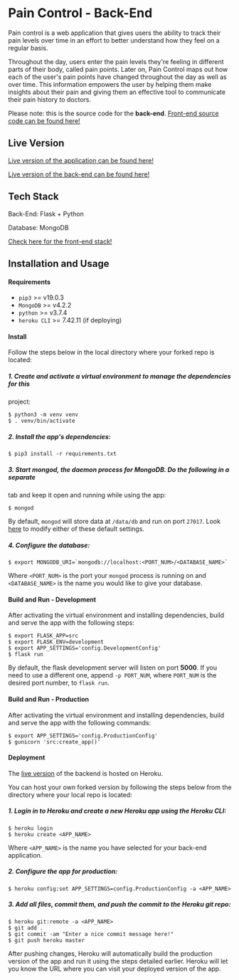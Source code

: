 # Pain Control - Back-End

Pain control is a web application that gives users the ability to track their
pain levels over time in an effort to better understand how they feel on a
regular basis.

Throughout the day, users enter the pain levels they're feeling in different
parts of their body, called pain points. Later on, Pain Control maps out how
each of the user's pain points have changed throughout the day as well as
over time. This information empowers the user by helping them make insights about
their pain and giving them an effective tool to communicate their pain history to
doctors.

Please note: this is the source code for the **back-end**. [Front-end source code can be found here!](https://github.com/mmanhard/pain_control_app)

## Live Version

[Live version of the application can be found here!](https://www.mypaincontroller.com/)

[Live version of the back-end can be found here!](https://api.mypaincontroller.com/)

## Tech Stack

Back-End: Flask + Python

Database: MongoDB

[Check here for the front-end stack!](https://github.com/mmanhard/pain_control_app#tech-stack)

## Installation and Usage

#### Requirements

* `pip3` >= v19.0.3
* `MongoDB` >= v4.2.2
* `python` >= v3.7.4
* `heroku CLI` >= 7.42.11 (if deploying)

#### Install

Follow the steps below in the local directory where your forked repo is located:

##### 1. Create and activate a virtual environment to manage the dependencies for this
project:
```
$ python3 -m venv venv
$ . venv/bin/activate
```

##### 2. Install the app's dependencies:
```
$ pip3 install -r requirements.txt
```

##### 3. Start mongod, the daemon process for MongoDB. Do the following in a separate
tab and keep it open and running while using the app:
```
$ mongod
```

By default, `mongod` will store data at `/data/db` and run on port `27017`.
Look [here](https://docs.mongodb.com/manual/reference/program/mongod/) to
modify either of these default settings.

##### 4. Configure the database:
```
$ export MONGODB_URI=`mongodb://localhost:<PORT_NUM>/<DATABASE_NAME>`
```

Where `<PORT_NUM>` is the port your `mongod` process is running on and
`<DATABASE_NAME>` is the name you would like to give your database.

#### Build and Run - Development

After activating the virtual environment and installing dependencies, build and
serve the app with the following steps:
```
$ export FLASK_APP=src
$ export FLASK_ENV=development
$ export APP_SETTINGS='config.DevelopmentConfig'
$ flask run
```

By default, the flask development server will listen on port **5000**. If you
need to use a different one, append `-p PORT_NUM`, where `PORT_NUM` is the
desired port number, to `flask run`.

#### Build and Run - Production

After activating the virtual environment and installing dependencies, build and
serve the app with the following commands:
```
$ export APP_SETTINGS='config.ProductionConfig'
$ gunicorn 'src:create_app()'
```

#### Deployment

The [live version](https://api.mypaincontroller.com/) of the backend is hosted
on Heroku.

You can host your own forked version by following the steps below from the
directory where your local repo is located:

##### 1. Login in to Heroku and create a new Heroku app using the Heroku CLI:

```
$ heroku login
$ heroku create <APP_NAME>
```

Where `<APP_NAME>` is the name you have selected for your back-end application.

##### 2. Configure the app for production:

```
$ heroku config:set APP_SETTINGS=config.ProductionConfig -a <APP_NAME>
```

##### 3. Add all files, commit them, and push the commit to the Heroku git repo:

```
$ heroku git:remote -a <APP_NAME>
$ git add .
$ git commit -am "Enter a nice commit message here!"
$ git push heroku master
```

After pushing changes, Heroku will automatically build the production version
of the app and run it using the steps detailed earlier. Heroku will let you know
the URL where you can visit your deployed version of the app.
